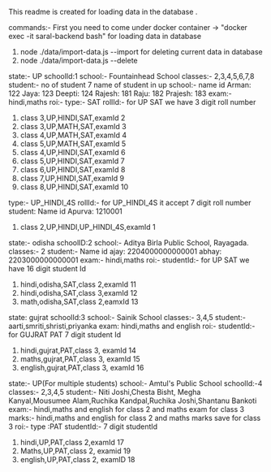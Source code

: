 This readme is created for loading data in the database .

commands:- 
First you need to come under docker container
-> "docker exec -it saral-backend bash"
for loading data in database
1. node ./data/import-data.js --import
for deleting current data in database
2.  node ./data/import-data.js --delete

state:- UP
schoolId:1
school:- Fountainhead School
classes:- 2,3,4,5,6,7,8
student:- no of student 7 
name of student in up school:- 
name   id
Arman: 122
Jaya: 123
Deepti: 124
Rajesh: 181
Raju: 182
Prajesh: 183
exam:- hindi,maths
roi:-
type:- SAT
rollId:-  for UP SAT we have 3 digit roll number
1. class 3,UP,HINDI,SAT,examId 2
2. class 3,UP,MATH,SAT,examId 3
3. class 4,UP,MATH,SAT,examId 4
4. class 5,UP,MATH,SAT,examId 5
5. class 4,UP,HINDI,SAT,examId 6
6. class 5,UP,HINDI,SAT,examId 7
7. class 6,UP,HINDI,SAT,examId 8
8. class 7,UP,HINDI,SAT,examId 9 
9. class 8,UP,HINDI,SAT,examId 10

type:- UP_HINDI_4S
rollId:- for UP_HINDI_4S it accept 7 digit roll number
student:
Name    id
Apurva: 1210001   
1. class 2,UP,HINDI,UP_HINDI_4S,examId 1


state:- odisha
schoolID:2
school:- Aditya Birla Public School, Rayagada.
classes:- 2
student:- 
Name   id
ajay: 2204000000000001
abhay: 2203000000000001
exam:- hindi,maths
roi:- 
studentId:-  for UP SAT we have 16 digit student Id
1. hindi,odisha,SAT,class 2,examId 11
2. hindi,odisha,SAT,class 3,examId 12
2. math,odisha,SAT,class 2,eamxId 13

state: gujrat
schoolId:3
school:- Sainik School
classes:- 3,4,5
student:- aarti,smriti,shristi,priyanka
exam: hindi,maths and english
roi:-
studentId:- for GUJRAT PAT 7 digit student Id
1. hindi,gujrat,PAT,class 3, examId 14
2. maths,gujrat,PAT,class 3, examId 15
3. english,gujrat,PAT,class 3, examId 16

state:- UP(For multiple students)
school:- Amtul's Public School
schoolId:-4
classes:- 2,3,4,5
student:- Niti Joshi,Chesta Bisht, Megha Kanyal,Mousumee Alam,Ruchika Kandpal,Ruchika Joshi,Shantanu Bankoti
exam:- hindi,maths and english for class 2 and maths exam for class 3
marks:- hindi,maths and english for class 2 and maths marks save for class 3
roi:- 
type :PAT
studentId:- 7 digit studentId
1. hindi,UP,PAT,class 2,examId 17
2. Maths,UP,PAT,class 2, examid 19
3. english,UP,PAT,class 2, examID 18
